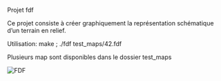 Projet fdf

Ce projet consiste à créer graphiquement la représentation schématique d’un terrain en relief.

Utilisation: make ; ./fdf test_maps/42.fdf

Plusieurs map sont disponibles dans le dossier test_maps

![FDF](https://camo.githubusercontent.com/377ccd282e4c0baff5a4d631b9466d038642ab2c/687474703a2f2f696d6731312e686f7374696e67706963732e6e65742f706963732f36363433393753637265656e53686f74323031363132313661743930313135504d2e706e67)